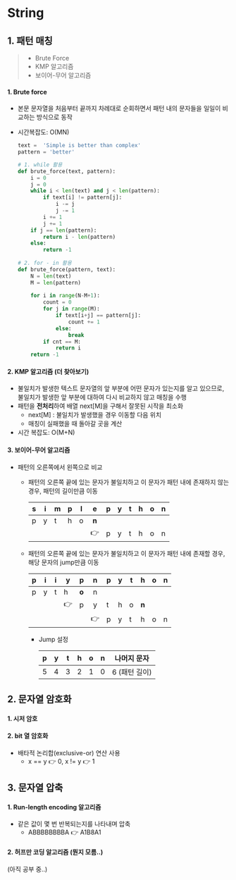 # String



## 1. 패턴 매칭

> - Brute Force
> - KMP 알고리즘
> - 보이어-무어 알고리즘



#### 1. Brute force

- 본문 문자열을 처음부터 끝까지 차례대로 순회하면서 패턴 내의 문자들을 일일이 비교하는 방식으로 동작

- 시간복잡도: O(MN)

  ```python
  text =  'Simple is better than complex'
  pattern = 'better'
  
  # 1. while 활용
  def brute_force(text, pattern):
      i = 0
      j = 0
      while i < len(text) and j < len(pattern):
          if text[i] != pattern[j]:
              i -= j
              j -= 1
          i += 1
          j += 1
      if j == len(pattern):
          return i - len(pattern)
      else:
          return -1
      
  # 2. for - in 활용
  def brute_force(pattern, text):
      N = len(text)
      M = len(pattern)
      
      for i in range(N-M+1):
          count = 0
          for j in range(M):
              if text[i+j] == pattern[j]:
                  count += 1
              else:
                  break
          if cnt == M:
              return i
      return -1
  ```



#### 2. KMP 알고리즘 (더 찾아보기)

- 불일치가 발생한 텍스트 문자열의 앞 부분에 어떤 문자가 있는지를 알고 있으므로, 불일치가 발생한 앞 부분에 대하여 다시 비교하지 않고 매칭을 수행
- 패턴을 **전처리**하여 배열 next[M]을 구해서 잘못된 시작을 최소화
  - next[M] : 불일치가 발생했을 경우 이동할 다음 위치
  - 매칭이 실패했을 때 돌아갈 곳을 계산
- 시간 복잡도: O(M+N)



#### 3. 보이어-무어 알고리즘

- 패턴의 오른쪽에서 왼쪽으로 비교

  - 패턴의 오른쪽 끝에 있는 문자가 불일치하고 이 문자가 패턴 내에 존재하지 않는 경우, 패턴의 길이만큼 이동

    | s    |  i   | m    | p    | l    |   e   | p    | y    | t    | h    | o    | n    |
    | ---- | :--: | ---- | ---- | ---- | :---: | ---- | ---- | ---- | ---- | ---- | ---- |
    | p    |  y   | t    | h    | o    | **n** |      |      |      |      |      |      |
    |      |      |      |      |      |   👉   | p    | y    | t    | h    | o    | n    |

  - 패턴의 오른쪽 끝에 있는 문자가 불일치하고 이 문자가 패턴 내에 존재할 경우, 해당 문자의 jump만큼 이동

    | p    |  i   | i    | y    | p     |  n   | p    | y    | t    | h     | o    | n    |
    | ---- | :--: | ---- | ---- | ----- | :--: | ---- | ---- | ---- | ----- | ---- | ---- |
    | p    |  y   | t    | h    | **o** |  n   |      |      |      |       |      |      |
    |      |      |      | 👉    | p     |  y   | t    | h    | o    | **n** |      |      |
    |      |      |      |      |       |  👉   | p    | y    | t    | h     | o    | n    |

    - Jump 설정

      |  p   |  y   |  t   |  h   |  o   |  n   |  나머지 문자  |
      | :--: | :--: | :--: | :--: | :--: | :--: | :-----------: |
      |  5   |  4   |  3   |  2   |  1   |  0   | 6 (패턴 길이) |



## 2. 문자열 암호화

#### 1. 시저 암호



#### 2. bit 열 암호화

- 배타적 논리합(exclusive-or) 연산 사용
  - x == y 👉 0, x != y 👉 1



## 3. 문자열 압축

#### 1. Run-length encoding 알고리즘

- 같은 값이 몇 번 반복되는지를 나타내며 압축
  - ABBBBBBBBA 👉 A1B8A1



#### 2. 허프만 코딩 알고리즘 (뭔지 모름..)



(아직 공부 중..)